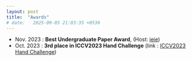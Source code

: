 ```yaml
---
layout: post
title:  "Awards"
# date:   2025-09-05 21:03:35 +0530
---
```

- Nov. 2023 : **Best Undergraduate Paper Award**, (Host: [ieie][ieie_link])
- Oct. 2023 : **3rd place in ICCV2023 Hand Challenge** (link : [ICCV2023 Hand Challenge][handchallenge]) 

[ieie_link]: https://conf.theieie.org/2023f/
[handchallenge]: https://sites.google.com/view/hands2023/home?authuser=0